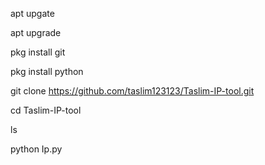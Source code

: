 apt upgate

apt upgrade

pkg install git

pkg install python

git clone https://github.com/taslim123123/Taslim-IP-tool.git

cd Taslim-IP-tool

ls

python Ip.py
